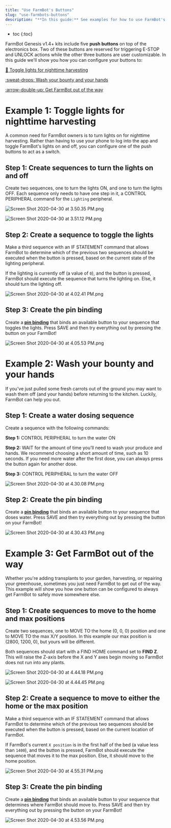 ```yaml
---
title: "Use FarmBot's Buttons"
slug: "use-farmbots-buttons"
description: "**In this guide:** See examples for how to use FarmBot's buttons"
---
```


* toc
{:toc}

FarmBot Genesis v1.4+ kits include five **push buttons** on top of the electronics box. Two of these buttons are reserved for triggering <span class="fb-button fb-red">E-STOP</span> and <span class="fb-button fb-yellow">UNLOCK</span> actions while the other three buttons are user customizable. In this guide we'll show you how you can configure your buttons to:

[:flashlight: Toggle lights for nighttime harvesting](#example-1-toggle-lights-for-nighttime-harvesting)

[:sweat-drops: Wash your bounty and your hands](#example-2-wash-your-bounty-and-your-hands)

[:arrow-double-up: Get FarmBot out of the way](#example-3-get-farm-bot-out-of-the-way)

# Example 1: Toggle lights for nighttime harvesting

A common need for FarmBot owners is to turn lights on for nighttime harvesting. Rather than having to use your phone to log into the app and toggle FarmBot's lights on and off, you can configure one of the push buttons to act as a switch.

## Step 1: Create sequences to turn the lights on and off

Create two sequences, one to turn the lights ON, and one to turn the lights OFF. Each sequence only needs to have one step in it, a <span class="fb-step fb-write-pin">CONTROL PERIPHERAL</span> command for the `Lighting` peripheral.

![Screen Shot 2020-04-30 at 3.50.35 PM.png](_images/Screen_Shot_2020-04-30_at_3.50.35_PM.png)



![Screen Shot 2020-04-30 at 3.51.12 PM.png](_images/Screen_Shot_2020-04-30_at_3.51.12_PM.png)

## Step 2: Create a sequence to toggle the lights

Make a third sequence with an <span class="fb-step fb-if-statement">IF STATEMENT</span> command that allows FarmBot to determine which of the previous two sequences should be executed when the button is pressed, based on the current state of the lighting peripheral.

If the lighting is currently off (a value of `0`), and the button is pressed, FarmBot should execute the sequence that turns the lighting on. Else, it should turn the lighting off.

![Screen Shot 2020-04-30 at 4.02.41 PM.png](_images/Screen_Shot_2020-04-30_at_4.02.41_PM.png)

## Step 3: Create the pin binding

Create a **[pin binding](../../The-FarmBot-Web-App/settings/pin-bindings.md)** that binds an available button to your sequence that toggles the lights. Press <span class="fb-button fb-green">SAVE</span> and then try everything out by pressing the button on your FarmBot!

![Screen Shot 2020-04-30 at 4.05.53 PM.png](_images/Screen_Shot_2020-04-30_at_4.05.53_PM.png)

# Example 2: Wash your bounty and your hands

If you've just pulled some fresh carrots out of the ground you may want to wash them off (and your hands) before returning to the kitchen. Luckily, FarmBot can help you out.

## Step 1: Create a water dosing sequence

Create a sequence with the following commands:

**Step 1:** <span class="fb-step fb-write-pin">CONTROL PERIPHERAL</span> to turn the water ON

**Step 2:** <span class="fb-step fb-wait">WAIT</span> for the amount of time you'll need to wash your produce and hands. We recommend choosing a short amount of time, such as 10 seconds. If you need more water after the first dose, you can always press the button again for another dose.

**Step 3:** <span class="fb-step fb-write-pin">CONTROL PERIPHERAL</span> to turn the water OFF

![Screen Shot 2020-04-30 at 4.30.08 PM.png](_images/Screen_Shot_2020-04-30_at_4.30.08_PM.png)

## Step 2: Create the pin binding

Create a **[pin binding](../../The-FarmBot-Web-App/settings/pin-bindings.md)** that binds an available button to your sequence that doses water. Press <span class="fb-button fb-green">SAVE</span> and then try everything out by pressing the button on your FarmBot!

![Screen Shot 2020-04-30 at 4.30.43 PM.png](_images/Screen_Shot_2020-04-30_at_4.30.43_PM.png)

# Example 3: Get FarmBot out of the way

Whether you're adding transplants to your garden, harvesting, or repairing your greenhouse, sometimes you just need FarmBot to get out of the way. This example will show you how one button can be configured to always get FarmBot to safely move somewhere else.

## Step 1: Create sequences to move to the home and max positions

Create two sequences, one to <span class="fb-step fb-move-absolute">MOVE TO</span> the home (0, 0, 0) position and one to <span class="fb-step fb-move-absolute">MOVE TO</span> the max X/Y position. In this example our max position is (2800, 1200, 0), but yours will be different.

Both sequences should start with a <span class="fb-step fb-move-absolute">FIND HOME</span> command set to **FIND Z**. This will raise the Z-axis before the X and Y axes begin moving so FarmBot does not run into any plants.

![Screen Shot 2020-04-30 at 4.44.18 PM.png](_images/Screen_Shot_2020-04-30_at_4.44.18_PM.png)



![Screen Shot 2020-04-30 at 4.44.45 PM.png](_images/Screen_Shot_2020-04-30_at_4.44.45_PM.png)

## Step 2: Create a sequence to move to either the home or the max position

Make a third sequence with an <span class="fb-step fb-if-statement">IF STATEMENT</span> command that allows FarmBot to determine which of the previous two sequences should be executed when the button is pressed, based on the current location of FarmBot.

If FarmBot's current `X position` is in the first half of the bed (a value less than `1400`), and the button is pressed, FarmBot should execute the sequence that moves it to the max position. Else, it should move to the home position.

![Screen Shot 2020-04-30 at 4.55.31 PM.png](_images/Screen_Shot_2020-04-30_at_4.55.31_PM.png)

## Step 3: Create the pin binding

Create a **[pin binding](../../The-FarmBot-Web-App/settings/pin-bindings.md)** that binds an available button to your sequence that determines where FarmBot should move to. Press <span class="fb-button fb-green">SAVE</span> and then try everything out by pressing the button on your FarmBot!

![Screen Shot 2020-04-30 at 4.53.56 PM.png](_images/Screen_Shot_2020-04-30_at_4.53.56_PM.png)

